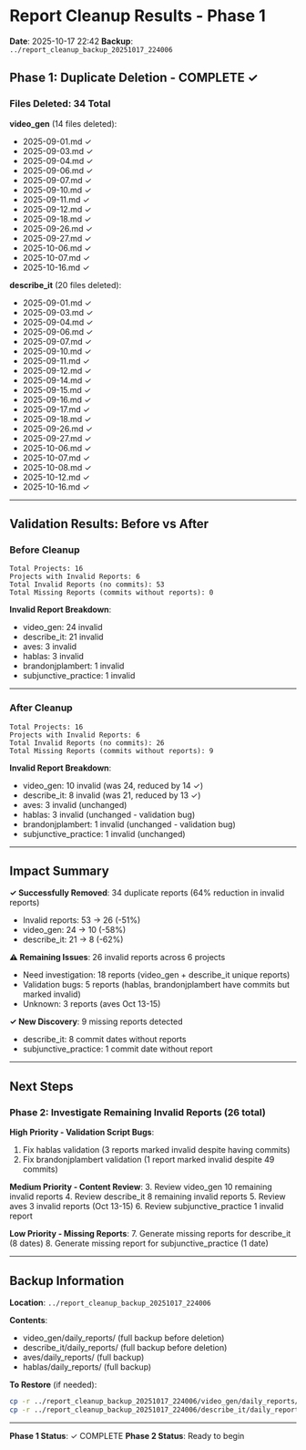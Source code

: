 # Report Cleanup Results - Phase 1
**Date**: 2025-10-17 22:42
**Backup**: `../report_cleanup_backup_20251017_224006`

## Phase 1: Duplicate Deletion - COMPLETE ✓

### Files Deleted: 34 Total

**video_gen** (14 files deleted):
- 2025-09-01.md ✓
- 2025-09-03.md ✓
- 2025-09-04.md ✓
- 2025-09-06.md ✓
- 2025-09-07.md ✓
- 2025-09-10.md ✓
- 2025-09-11.md ✓
- 2025-09-12.md ✓
- 2025-09-18.md ✓
- 2025-09-26.md ✓
- 2025-09-27.md ✓
- 2025-10-06.md ✓
- 2025-10-07.md ✓
- 2025-10-16.md ✓

**describe_it** (20 files deleted):
- 2025-09-01.md ✓
- 2025-09-03.md ✓
- 2025-09-04.md ✓
- 2025-09-06.md ✓
- 2025-09-07.md ✓
- 2025-09-10.md ✓
- 2025-09-11.md ✓
- 2025-09-12.md ✓
- 2025-09-14.md ✓
- 2025-09-15.md ✓
- 2025-09-16.md ✓
- 2025-09-17.md ✓
- 2025-09-18.md ✓
- 2025-09-26.md ✓
- 2025-09-27.md ✓
- 2025-10-06.md ✓
- 2025-10-07.md ✓
- 2025-10-08.md ✓
- 2025-10-12.md ✓
- 2025-10-16.md ✓

---

## Validation Results: Before vs After

### Before Cleanup
```
Total Projects: 16
Projects with Invalid Reports: 6
Total Invalid Reports (no commits): 53
Total Missing Reports (commits without reports): 0
```

**Invalid Report Breakdown**:
- video_gen: 24 invalid
- describe_it: 21 invalid
- aves: 3 invalid
- hablas: 3 invalid
- brandonjplambert: 1 invalid
- subjunctive_practice: 1 invalid

---

### After Cleanup
```
Total Projects: 16
Projects with Invalid Reports: 6
Total Invalid Reports (no commits): 26
Total Missing Reports (commits without reports): 9
```

**Invalid Report Breakdown**:
- video_gen: 10 invalid (was 24, reduced by 14 ✓)
- describe_it: 8 invalid (was 21, reduced by 13 ✓)
- aves: 3 invalid (unchanged)
- hablas: 3 invalid (unchanged - validation bug)
- brandonjplambert: 1 invalid (unchanged - validation bug)
- subjunctive_practice: 1 invalid (unchanged)

---

## Impact Summary

**✓ Successfully Removed**: 34 duplicate reports (64% reduction in invalid reports)
- Invalid reports: 53 → 26 (-51%)
- video_gen: 24 → 10 (-58%)
- describe_it: 21 → 8 (-62%)

**⚠️ Remaining Issues**: 26 invalid reports across 6 projects
- Need investigation: 18 reports (video_gen + describe_it unique reports)
- Validation bugs: 5 reports (hablas, brandonjplambert have commits but marked invalid)
- Unknown: 3 reports (aves Oct 13-15)

**✓ New Discovery**: 9 missing reports detected
- describe_it: 8 commit dates without reports
- subjunctive_practice: 1 commit date without report

---

## Next Steps

### Phase 2: Investigate Remaining Invalid Reports (26 total)

**High Priority - Validation Script Bugs**:
1. Fix hablas validation (3 reports marked invalid despite having commits)
2. Fix brandonjplambert validation (1 report marked invalid despite 49 commits)

**Medium Priority - Content Review**:
3. Review video_gen 10 remaining invalid reports
4. Review describe_it 8 remaining invalid reports
5. Review aves 3 invalid reports (Oct 13-15)
6. Review subjunctive_practice 1 invalid report

**Low Priority - Missing Reports**:
7. Generate missing reports for describe_it (8 dates)
8. Generate missing report for subjunctive_practice (1 date)

---

## Backup Information

**Location**: `../report_cleanup_backup_20251017_224006`

**Contents**:
- video_gen/daily_reports/ (full backup before deletion)
- describe_it/daily_reports/ (full backup before deletion)
- aves/daily_reports/ (full backup)
- hablas/daily_reports/ (full backup)

**To Restore** (if needed):
```bash
cp -r ../report_cleanup_backup_20251017_224006/video_gen/daily_reports/* ../video_gen/daily_reports/
cp -r ../report_cleanup_backup_20251017_224006/describe_it/daily_reports/* ../describe_it/daily_reports/
```

---

**Phase 1 Status**: ✓ COMPLETE
**Phase 2 Status**: Ready to begin
